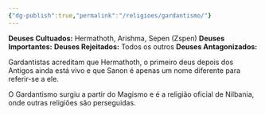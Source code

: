 ```yaml
---
{"dg-publish":true,"permalink":"/religioes/gardantismo/"}
---
```


 __Deuses Cultuados:__ Hermathoth, Arishma, Sepen (Zspen)
 __Deuses Importantes:__ 
 __Deuses Rejeitados:__ Todos os outros
 __Deuses Antagonizados:__ 

Gardantistas acreditam que Hermathoth, o primeiro deus depois dos Antigos ainda está vivo e que Sanon é apenas um nome diferente para referir-se a ele. 

O Gardantismo surgiu a partir do Magismo e é a religião oficial de Nilbania, onde outras religiões são perseguidas. 
